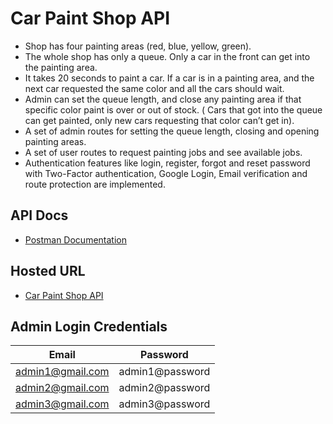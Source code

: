 # Car Paint Shop API

- Shop has four painting areas (red, blue, yellow, green).
- The whole shop has only a queue. Only a car in the front can get into the painting area.
- It takes 20 seconds to paint a car. If a car is in a painting area, and the next car requested the same color and all
  the cars should wait.
- Admin can set the queue length, and close any painting area if that specific color paint is over or out of stock. (
  Cars that got into the queue can get painted, only new cars requesting that color can’t get in).
- A set of admin routes for setting the queue length, closing and opening painting areas.
- A set of user routes to request painting jobs and see available jobs.
- Authentication features like login, register, forgot and reset password with Two-Factor authentication, Google Login,
  Email verification and route protection are implemented.

## API Docs

- [Postman Documentation](https://car-paint-shop.herokuapp.com/api-docs)

## Hosted URL

- [Car Paint Shop API](https://car-paint-shop.herokuapp.com)

## Admin Login Credentials

Email | Password
------------ | -------------
admin1@gmail.com | admin1@password
admin2@gmail.com | admin2@password
admin3@gmail.com | admin3@password

